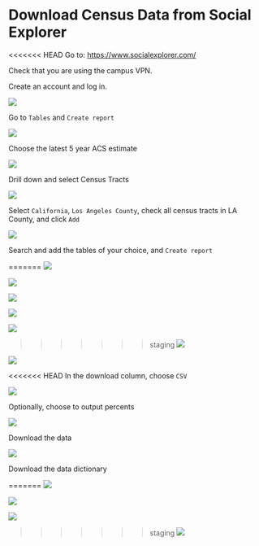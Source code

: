 # Download Census Data from Social Explorer

<<<<<<< HEAD
Go to: https://www.socialexplorer.com/

Check that you are using the campus VPN.

Create an account and log in.

<kbd><img src="images/se1.png"></kbd>

Go to `Tables` and `Create report`

<kbd><img src="images/se2.png"></kbd>

Choose the latest 5 year ACS estimate

<kbd><img src="images/se3.png"></kbd>

Drill down and select Census Tracts

<kbd><img src="images/se4.png"></kbd>

Select `California`, `Los Angeles County`, check all census tracts in LA County, and click `Add`

<kbd><img src="images/se5.png"></kbd>

Search and add the tables of your choice, and `Create report`

=======
<kbd><img src="images/se1.png"></kbd>

<kbd><img src="images/se2.png"></kbd>

<kbd><img src="images/se3.png"></kbd>

<kbd><img src="images/se4.png"></kbd>

<kbd><img src="images/se5.png"></kbd>

>>>>>>> staging
<kbd><img src="images/se6.png"></kbd>

<kbd><img src="images/se7.png"></kbd>

<<<<<<< HEAD
In the download column, choose `CSV`

<kbd><img src="images/se8.png"></kbd>

Optionally, choose to output percents

<kbd><img src="images/se9.png"></kbd>

Download the data

<kbd><img src="images/se10.png"></kbd>

Download the data dictionary

=======
<kbd><img src="images/se8.png"></kbd>

<kbd><img src="images/se9.png"></kbd>

<kbd><img src="images/se10.png"></kbd>

>>>>>>> staging
<kbd><img src="images/se11.png"></kbd>
